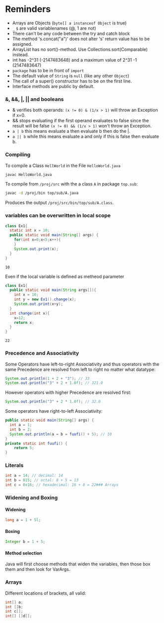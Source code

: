 # Reminders

  * Arrays are Objects (`byte[] a instanceof Object` is true)
  * `_` `$` are valid variablenames (@, 1 are not)
  * There can't be any code between the try and catch block
  * The method 's.concat("a")' does not alter 's' return value has to be assigned.
  * ArrayList has no sort()-method. Use Collections.sort(Comparable) instead.
  * int has  -2^31 (-2147483648) and a maximum value of  2^31 -1 (2147483647)
  * `package` has to be in front of `import`
  * The default value of `String` is `null` (like any other `Object`)
  * The call of a super() constructor has to be on the first line.
  * Interface methods are public by default.


  ### &, &&, |, || and booleans
  * & verifies both operands: `(x != 0) & (1/x > 1)` will throw an Exception if x=0.
  * && stops evaluating if the first operand evaluates to false since the result will be false `(x != 0) && (1/x > 1)` won't throw an Exception.
  * `a | b` this means evaluate a then evaluate b then do the |.
  * `a || b`  while this means evaluate a and only if this is false then evaluate b.

### Compiling
To compile a Class `HellWorld` in the File `HelloWorld.java`

```bash
javac HelloWorld.java
```
To compile from `/proj/src` with the a class `A` in package `top.sub`:

```bash
javac -d /proj/bin top/sub/A.java
```
Produces the output `/proj/src/bin/top/sub/A.class`.

### variables can be overwritten in local scope

```java
class Ex1{
  static int x = 10;  
  public static void main(String[] args) {
    for(int x=0;x<5;x++){
    }
    System.out.print(x);
  }
}
```
`10`

Even if the local variable is defined as metheod parameter

```java
class Ex1{
  public static void main(String args[]){
    int x = 10;
    int y = new Ex1().change(x);
    System.out.print(x+y);
  }
  int change(int x){
    x=12;
    return x;
  }
}
```
`22`

### Precedence and Associativity

Some Operators have left-to-right Associativity and thus operators with the same Precedence are resolved from left to right no matter what datatype:
```java
System.out.println(1 + 2 + "3"); // 33
System.out.println("3" + 2 + 1.0f); // 321.0
```

However operators with higher Precedence are resolved first:
```java
System.out.println("3" + 2 * 1.0f); // 32.0
```

Some operators have right-to-left Associativity:

```java
public static void main(String[] args) {
  int a = 1;
  int b = 2;
  System.out.println(a = b = fuufi() + 5); // 10
}
private static int fuufi() {
	return 5;
}
```

### Literals

```java
int a = 14; // decimal: 14
int b = 015; // octal: 8 + 5 = 13
int c = 0x16; // hexadecimal: 16 + 6 = 22### Arrays
```

### Widening and Boxing



#### Widening
```java
long a = 1 + 5l;
```

#### Boxing
```java
Integer b = 1 + 5;
```
#### Method selection
Java will first choose methods that widen the variables, then those box them and then look for VarArgs.

### Arrays
Different locations of brackets, all valid:
```java
int[] a;
int []b;
int c[];
int[] []d[];
```
